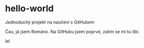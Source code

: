 # hello-world
Jednoduchý projekt na naučení s GitHubem

Čau, já jsem Románo.
Na GitHubu jsem poprvé, zatím se mi tu líbí.


lel
